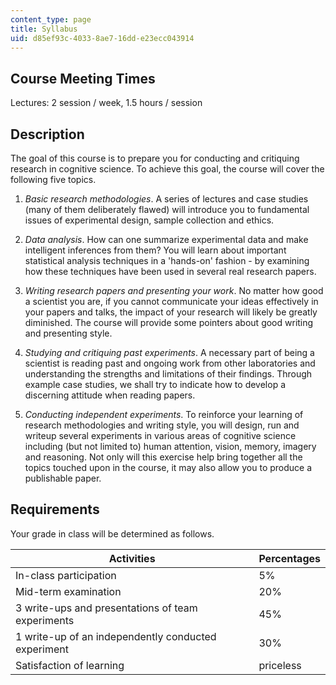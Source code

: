```yaml
---
content_type: page
title: Syllabus
uid: d85ef93c-4033-8ae7-16dd-e23ecc043914
---
```


Course Meeting Times
--------------------

Lectures: 2 session / week, 1.5 hours / session

Description
-----------

The goal of this course is to prepare you for conducting and critiquing research in cognitive science. To achieve this goal, the course will cover the following five topics.

1.  _Basic research methodologies_. A series of lectures and case studies (many of them deliberately flawed) will introduce you to fundamental issues of experimental design, sample collection and ethics.
    
2.  _Data analysis_. How can one summarize experimental data and make intelligent inferences from them? You will learn about important statistical analysis techniques in a 'hands-on' fashion - by examining how these techniques have been used in several real research papers.
    
3.  _Writing research papers and presenting your work_. No matter how good a scientist you are, if you cannot communicate your ideas effectively in your papers and talks, the impact of your research will likely be greatly diminished. The course will provide some pointers about good writing and presenting style.
    
4.  _Studying and critiquing past experiments_. A necessary part of being a scientist is reading past and ongoing work from other laboratories and understanding the strengths and limitations of their findings. Through example case studies, we shall try to indicate how to develop a discerning attitude when reading papers.
    
5.  _Conducting independent experiments_. To reinforce your learning of research methodologies and writing style, you will design, run and writeup several experiments in various areas of cognitive science including (but not limited to) human attention, vision, memory, imagery and reasoning. Not only will this exercise help bring together all the topics touched upon in the course, it may also allow you to produce a publishable paper.
    

Requirements
------------

Your grade in class will be determined as follows.

| Activities | Percentages |
| --- | --- |
| In-class participation | 5% |
| Mid-term examination | 20% |
| 3 write-ups and presentations of team experiments | 45% |
| 1 write-up of an independently conducted experiment | 30% |
| Satisfaction of learning | priceless